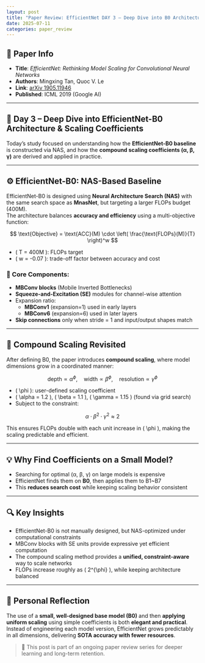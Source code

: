 ```yaml
---
layout: post
title: "Paper Review: EfficientNet DAY 3 – Deep Dive into B0 Architecture & Scaling Coefficients"
date: 2025-07-11
categories: paper_review
---
```


## 📌 Paper Info

- **Title**: *EfficientNet: Rethinking Model Scaling for Convolutional Neural Networks*  
- **Authors**: Mingxing Tan, Quoc V. Le  
- **Link**: [arXiv 1905.11946](https://arxiv.org/abs/1905.11946)  
- **Published**: ICML 2019 (Google AI)

---

## 🧠 Day 3 – Deep Dive into EfficientNet-B0 Architecture & Scaling Coefficients

Today’s study focused on understanding how the **EfficientNet-B0 baseline** is constructed via NAS, and how the **compound scaling coefficients (α, β, γ)** are derived and applied in practice.

---

## ⚙️ EfficientNet-B0: NAS-Based Baseline

EfficientNet-B0 is designed using **Neural Architecture Search (NAS)** with the same search space as **MnasNet**, but targeting a larger FLOPs budget (400M).  
The architecture balances **accuracy and efficiency** using a multi-objective function:

$$
\text{Objective} = \text{ACC}(M) \cdot \left( \frac{\text{FLOPs}(M)}{T} \right)^w
$$

- \( T = 400M \): FLOPs target  
- \( w = -0.07 \): trade-off factor between accuracy and cost  

### 🔧 Core Components:
- **MBConv blocks** (Mobile Inverted Bottlenecks)  
- **Squeeze-and-Excitation (SE)** modules for channel-wise attention  
- Expansion ratio:
  - **MBConv1** (expansion=1) used in early layers
  - **MBConv6** (expansion=6) used in later layers  
- **Skip connections** only when stride = 1 and input/output shapes match  

---

## 🧮 Compound Scaling Revisited

After defining B0, the paper introduces **compound scaling**, where model dimensions grow in a coordinated manner:

$$
\text{depth} \propto \alpha^{\phi}, \quad \text{width} \propto \beta^{\phi}, \quad \text{resolution} \propto \gamma^{\phi}
$$

- \( \phi \): user-defined scaling coefficient  
- \( \alpha = 1.2 \), \( \beta = 1.1 \), \( \gamma = 1.15 \) (found via grid search)  
- Subject to the constraint:

$$
\alpha \cdot \beta^2 \cdot \gamma^2 \approx 2
$$

This ensures FLOPs double with each unit increase in \( \phi \), making the scaling predictable and efficient.

---

## 💡 Why Find Coefficients on a Small Model?

- Searching for optimal (α, β, γ) on large models is expensive  
- EfficientNet finds them on **B0**, then applies them to B1~B7  
- This **reduces search cost** while keeping scaling behavior consistent

---

## 🔍 Key Insights

- EfficientNet-B0 is not manually designed, but NAS-optimized under computational constraints  
- MBConv blocks with SE units provide expressive yet efficient computation  
- The compound scaling method provides a **unified, constraint-aware** way to scale networks  
- FLOPs increase roughly as \( 2^{\phi} \), while keeping architecture balanced

---

## 💬 Personal Reflection

The use of a **small, well-designed base model (B0)** and then **applying uniform scaling** using simple coefficients is both **elegant and practical**.  
Instead of engineering each model version, EfficientNet grows predictably in all dimensions, delivering **SOTA accuracy with fewer resources**.

> 🔖 This post is part of an ongoing paper review series for deeper learning and long-term retention.
